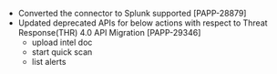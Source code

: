 * Converted the connector to Splunk supported [PAPP-28879]
* Updated deprecated APIs for below actions with respect to Threat Response(THR) 4.0 API Migration [PAPP-29346]
    * upload intel doc
    * start quick scan
    * list alerts